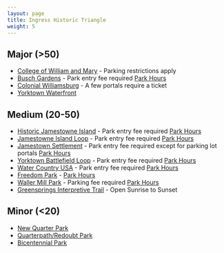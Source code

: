 ```yaml
---
layout: page
title: Ingress Historic Triangle
weight: 5
---
```


## Major (>50)

- [College of William and Mary](https://www.ingress.com/intel?ll=37.2709,-76.70755&z=17&pll=37.2709,-76.70755) - Parking restrictions apply
- [Busch Gardens](https://www.ingress.com/intel?ll=37.236624,-76.646504&z=17&pll=37.236624,-76.646504) - Park entry fee required [Park Hours](https://seaworldparks.com/en/buschgardens-williamsburg/park-info/park-hours?from=Top_Nav)
- [Colonial Williamsburg](https://www.ingress.com/intel?ll=37.27156,-76.693314&z=17&pll=37.27156,-76.693314) - A few portals require a ticket
- [Yorktown Waterfront](https://www.ingress.com/intel?ll=37.236009,-76.50917&z=17&pll=37.236009,-76.50917)

## Medium (20-50)

- [Historic Jamestowne Island](https://www.ingress.com/intel?ll=37.211026,-76.777262&z=17&pll=37.211026,-76.777262) - Park entry fee required [Park Hours](https://www.nps.gov/jame/planyourvisit/hours.htm)
- [Jamestowne Island Loop](https://www.ingress.com/intel?ll=37.211114,-76.773574&z=17&pll=37.211114,-76.773574) - Park entry fee required [Park Hours](https://www.nps.gov/jame/planyourvisit/hours.htm)
- [Jamestown Settlement](https://www.ingress.com/intel?ll=37.227067,-76.781889&z=17&pll=37.227067,-76.781889) - Park entry fee required except for parking lot portals [Park Hours](http://www.historyisfun.org/visit/directions/)
- [Yorktown Battlefield Loop](https://www.ingress.com/intel?ll=37.223025,-76.495863&z=17&pll=37.223025,-76.495863) - Park entry fee required [Park Hours](https://www.nps.gov/york/planyourvisit/fees.htm)
- [Water Country USA](https://www.ingress.com/intel?ll=37.262697,-76.636862&z=17&pll=37.262697,-76.636862) - Park entry fee required [Park Hours](https://watercountryusa.com/en/williamsburg/park-info/park-hours)
- [Freedom Park](https://www.ingress.com/intel?ll=37.318004,-76.800115&z=17&pll=37.318004,-76.800115) - [Park Hours](http://www.jamescitycountyva.gov/Facilities/Facility/Details/Freedom-Park-7)
- [Waller Mill Park](https://www.ingress.com/intel?ll=37.31751,-76.701134&z=17&pll=37.31751,-76.701134) - Parking fee required [Park Hours](http://www.williamsburgva.gov/government/department-i-z/parks-recreation/waller-mill-park)
- [Greensprings Interpretive Trail](https://www.ingress.com/intel?ll=37.249401,-76.787292&z=17&pll=37.249401,-76.787292) - Open Sunrise to Sunset

## Minor (<20)

- [New Quarter Park](https://www.ingress.com/intel?ll=37.294362,-76.645719&z=17&pll=37.294362,-76.645719)
- [Quarterpath/Redoubt Park](https://www.ingress.com/intel?ll=37.261773,-76.682305&z=17&pll=37.261773,-76.682305)
- [Bicentennial Park](https://www.ingress.com/intel?ll=37.267359,-76.705748&z=17&pll=37.267359,-76.705748)
